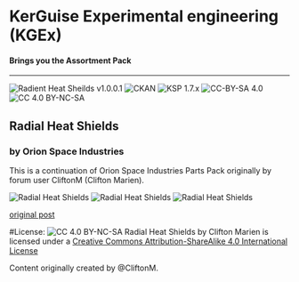 # KerGuise Experimental engineering (KGEx)
#### Brings you the Assortment Pack
---
![Radient Heat Sheilds v1.0.0.1](https://img.shields.io/badge/RadientHeatSheilds-1.0.0.1-blueviolet)
![CKAN](https://img.shields.io/badge/CKAN-Indexed-brightgreen.svg)
![KSP 1.7.x](https://img.shields.io/badge/KSP%20version-1.7.x-66ccff.svg?style=flat-square)
![CC-BY-SA 4.0](https://img.shields.io/badge/MOD%20version-0.0.0.1-orange.svg?style=flat-square) ![CC 4.0 BY-NC-SA](https://img.shields.io/badge/license-CC--4.0--BY--SA-lightgrey)

## Radial Heat Shields
### by Orion Space Industries
This is a continuation of Orion Space Industries Parts Pack originally by forum user CliftonM (Clifton Marien).

![Radial Heat Shields](https://i.postimg.cc/7LxVfrFS/screenshot40.png)
![Radial Heat Shields](https://i.postimg.cc/dtrpCvxf/screenshot37.png)
![Radial Heat Shields](https://i.postimg.cc/mg6Y21SW/screenshot38.png)

[original post](https://forum.kerbalspaceprogram.com/index.php?/topic/117110-*)

#License:
![CC 4.0 BY-NC-SA](https://licensebuttons.net/l/by-sa/4.0/88x31.png)
Radial Heat Shields by Clifton Marien is licensed under a 
[Creative Commons Attribution-ShareAlike 4.0 International License](https://creativecommons.org/licenses/by-sa/4.0/)

Content originally created by @CliftonM.
